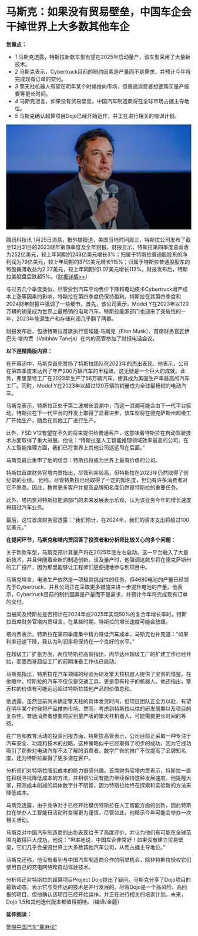 # 马斯克：如果没有贸易壁垒，中国车企会干掉世界上大多数其他车企

**划重点：**

  * _1_ 马斯克透露，特斯拉新款车型有望在2025年启动量产，该车型采用了大量新技术。
  * _2_ 马斯克表示，Cybertruck目前的制约因素是产量而不是需求，并预计今年将完成现有订单的交付。
  * _3_ 擎天柱机器人有望在明年某个时候推向市场，但普通消费者想要购买量产版要等更长时间。
  * _4_ 马斯克坦言，如果没有贸易壁垒，中国汽车制造商将在全球市场占据主导地位。
  * _5_ 马斯克确认超算项目Dojo已经开始运作，并正在进行相关的培训计划。

![08933ad074a1d9888469be3371ec1236.jpg](https://raw.githubusercontent.com/qqhsx/qqnews_image/main/2024/01/25/马斯克：如果没有贸易壁垒，中国车企会干掉世界上大多数其他车企/08933ad074a1d9888469be3371ec1236.jpg)

腾讯科技讯
1月25日消息，据外媒报道，美国当地时间周三，特斯拉公司发布了截至12月31日的2023财年第四季度及全年财报。财报显示，特斯拉第四季度总营收为252亿美元，较上年同期的243亿美元增长3%；归属于特斯拉普通股股东的净利润为79亿美元，较上年同期的37亿美元增长115%；归属于特斯拉普通股股东的每股摊薄收益为2.27美元，较上年同期的1.07美元增长112%。财报发布后，特斯拉美股盘后跌超5%。（[财报详情>>](https://news.qq.com/rain/a/20240125A00ZRX00)）

与过去几个季度类似，尽管受到汽车平均售价下降和电动皮卡Cybertruck增产成本上涨等因素的影响，特斯拉在第四季度仍保持盈利。特斯拉在其第四季度和2024财年财报中强调了一些细节。首先，该公司表示，Model
Y在2023年以120万辆的销量成为世界上最畅销的电动汽车。特斯拉能源部门也迎来了突破性的一年，2023年能源生产和存储利润几乎翻了两番。

财报发布后，包括特斯拉首席执行官埃隆·马斯克（Elon Musk）、首席财务官瓦伊巴夫·塔内贾（Vaibhav Taneja）在内的高管参加了财报电话会议。

**以下是精简版内容：**

在开幕词中，马斯克首先赞扬了特斯拉团队在2023年的杰出表现。他表示，公司在第四季度末达到了年产200万辆汽车的里程碑，这无疑是一个巨大的成就。此外，弗里蒙特工厂在2023年生产了56万辆汽车，使其成为美国生产率最高的汽车工厂。同时，Model
Y在2023年以超过120万辆的销量成为全球最畅销的电动汽车。

马斯克表示，特斯拉正处于第二波增长浪潮中，而这一浪潮可能会由下一代平台驱动。特斯拉在下一代平台的开发上取得了显著进步，该车型将在德克萨斯州超级工厂开始生产，随后在其他工厂进行生产。

此外，FSD
V12有望在不久的将来提供给普通客户，这意味着特斯拉在自动驾驶技术方面取得了重大进展。他说：“特斯拉是人工智能推理领域效率最高的公司。在人工智能推理方面，我们已将世界上其他公司远远甩在后面。”

马斯克最后重申了他的信念：特斯拉将成为世界上最有价值的公司。

特斯拉首席财务官塔内贾指出，尽管利率较高，但特斯拉在2023年仍然取得了创纪录的业绩。
他称，尽管特斯拉已经取得了一定的知名度，但仍有许多消费者对它不熟悉。因此，教育更多客户并提高品牌知名度仍然是特斯拉的重要任务。

此外，塔内贾对特斯拉能源部门的未来发展表示乐观，认为该业务今年的增长速度将超过汽车业务。

最后，这位首席财务官透露：“我们预计，在2024年，我们的资本支出将超过100亿美元。”

**在提问环节，马斯克和塔内贾回答了投资者和分析师比较关心的多个问题：**

关于新款车型，马斯克预计其量产将在2025年底左右启动。这一平台融入了大量新技术，并且伴随着全新的制造创新。谈及量产时，他强调这款车将在德克萨斯州的工厂投产，因为那里能够让工程师们更便捷地参与到项目中。

马斯克坦言，电池生产依然是一项极具挑战性的任务。但4680电池的产量已经领先于Cybertruck，并且公司正在采取更多措施来进一步提升电池的产量。他表示，Cybertruck目前的制约因素是产量而不是需求，并预计今年将完成现有订单的交付。

当被问及特斯拉是否预计在2024年或2025年实现50%的复合年增长率时，特斯拉首席财务官塔内贾坦言，在某些时期，特斯拉的增长速度可能会放缓。

塔内贾表示，特斯拉在第四季度集中精力降低汽车成本。马斯克也补充道：“如果利率迅速下降，我认为利润率将保持在一个良好的水平。”

在超级工厂扩张方面，两位特斯拉高管指出，内华达州超级工厂的扩建工作已经开始，而墨西哥超级工厂的前期准备工作也已启动。

马斯克指出，特斯拉在汽车领域的经验为研发擎天柱机器人提供了宝贵的借鉴。在他眼中，特斯拉的汽车不仅仅是交通工具，更是带有轮子的机器人。他还指出，擎天柱的价值有可能远远超过特斯拉其他产品的价值总和。

他透露，虽然目前尚未确定擎天柱的具体发货时间，但项目团队正全力以赴，有望在明年某个时候将产品推向市场。然而，考虑到特斯拉以往的研发周期以及项目的复杂性，普通消费者想要购买到量产版的擎天柱机器人，可能需要更长时间的等待。

在广告和教育活动的投资回报方面，特斯拉高管表示，公司目前正采取一种专注于汽车安全、功能和技术的战略。这种策略似乎已经取得了初步的成功，因为它成功吸引了那些对电动汽车不太了解的消费者。数字广告的推广不仅提高了品牌知名度，还为特斯拉赢得了更多潜在客户。

分析师们对特斯拉降低成本的能力很感兴趣。首席财务官塔内贾表示，特斯拉一直在积极寻找降低成本的方法，并相信公司有能力继续保持这种发展速度。他提醒大家，预测成本削减的具体数字并不明智，因为特斯拉始终在探索和实验新的方法来降低成本。

马斯克透露，由于竞争对手已经开始模仿特斯拉在人工智能方面的创新，因此特斯拉在举办人工智能日活动时变得更为谨慎。尽管如此，他暗示今年可能会举办一次相关活动。

马斯克对中国汽车制造商的出色表现给予了高度评价，并认为他们有可能在全球范围内取得巨大成功。他说：“坦率地说，中国车企非常好！如果没有建立贸易壁垒，它们几乎会摧毁世界上大多数其他汽车公司，从而占据主导地位。”

马斯克还称，他没有看到与中国汽车制造商合作的明显机会，除非特斯拉授权它们使用自己的充电网络和自动驾驶技术。

分析师还对特斯拉的超算项目Project
Dojo提出了疑问。马斯克分享了Dojo项目的最新动态，表示它与英伟达的技术是并行发展的。尽管Dojo是一个高风险、高回报的项目，但他确认该项目已经开始运作，并正在进行相关的培训计划。未来，Dojo
1.5和其他迭代版本都值得期待。（编译/金鹿）

**延伸阅读：**

[警惕中国汽车“赢麻论”](https://news.qq.com/rain/a/20240125A013L200)

